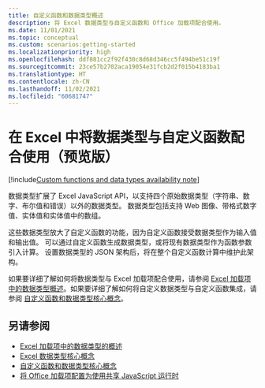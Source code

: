 ```yaml
---
title: 自定义函数和数据类型概述
description: 将 Excel 数据类型与自定义函数和 Office 加载项配合使用。
ms.date: 11/01/2021
ms.topic: conceptual
ms.custom: scenarios:getting-started
ms.localizationpriority: high
ms.openlocfilehash: ddf881cc2f92f430c8d68d346cc5f494be51c19f
ms.sourcegitcommit: 23ce57b2702aca19054e31fcb2d2f015b4183ba1
ms.translationtype: HT
ms.contentlocale: zh-CN
ms.lasthandoff: 11/02/2021
ms.locfileid: "60681747"
---
```

# <a name="use-data-types-with-custom-functions-in-excel-preview"></a>在 Excel 中将数据类型与自定义函数配合使用（预览版）

[!include[Custom functions and data types availability note](../includes/excel-custom-functions-data-types-note.md)]

数据类型扩展了 Excel JavaScript API，以支持四个原始数据类型（字符串、数字、布尔值和错误）以外的数据类型。 数据类型包括支持 Web 图像、带格式数字值、实体值和实体值中的数组。

这些数据类型放大了自定义函数的功能，因为自定义函数接受数据类型作为输入值和输出值。 可以通过自定义函数生成数据类型，或将现有数据类型作为函数参数引入计算。 设置数据类型的 JSON 架构后，将在整个自定义函数计算中维护此架构。

如果要详细了解如何将数据类型与 Excel 加载项配合使用，请参阅 [Excel 加载项中的数据类型概述](/excel-data-types-overview.md)。如果要详细了解如何将自定义数据类型与自定义函数集成，请参阅 [自定义函数和数据类型核心概念](/custom-functions-data-types-concepts.md)。

## <a name="see-also"></a>另请参阅

* [ Excel 加载项中的数据类型的概述](/excel-data-types-overview.md)
* [Excel 数据类型核心概念](/excel-data-types-concepts.md)
* [自定义函数和数据类型核心概念](/custom-functions-data-types-concepts.md)
* [将 Office 加载项配置为使用共享 JavaScript 运行时](../develop/configure-your-add-in-to-use-a-shared-runtime.md)
